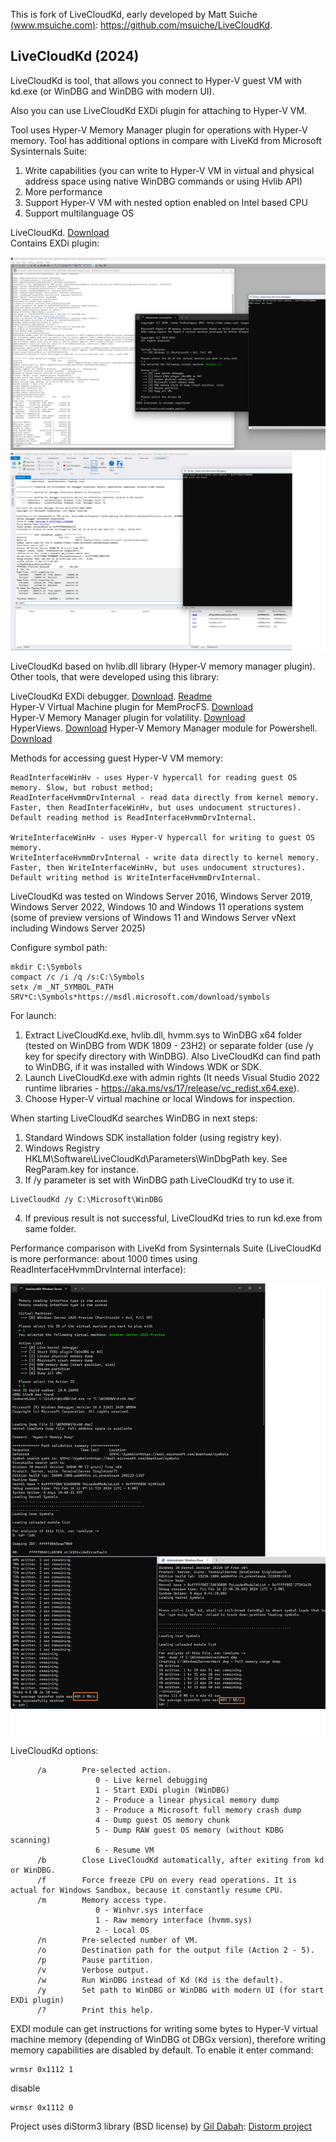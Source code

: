 This is fork of LiveCloudKd, early developed by Matt Suiche [(www.msuiche.com)](https://www.msuiche.com): https://github.com/msuiche/LiveCloudKd.

## LiveCloudKd (2024)

LiveCloudKd is tool, that allows you connect to Hyper-V guest VM with kd.exe (or WinDBG and WinDBG with modern UI). 

Also you can use LiveCloudKd EXDi plugin for attaching to Hyper-V VM.  

Tool uses Hyper-V Memory Manager plugin for operations with Hyper-V memory.
Tool has additional options in compare with LiveKd from Microsoft Sysinternals Suite:

1. Write capabilities (you can write to Hyper-V VM in virtual and physical address space using native WinDBG commands or using Hvlib API)
2. More performance
3. Support Hyper-V VM with nested option enabled on Intel based CPU
4. Support multilanguage OS

LiveCloudKd. [Download](https://github.com/gerhart01/LiveCloudKd/releases/download/v2.6.1.20240228/LiveCloudKd.v2.6.1.20240228-release.zip)  
Contains EXDi plugin:  

![WinDBG](images/image01.png)
![WinDBG with modern UI](images/image02.png)

LiveCloudKd based on hvlib.dll library (Hyper-V memory manager plugin). Other tools, that were developed using this library:

LiveCloudKd EXDi debugger. [Download](https://github.com/gerhart01/LiveCloudKd/releases/download/v1.0.22021109/LiveCloudKd.EXDi.debugger.v1.0.22021109.zip). [Readme](https://github.com/gerhart01/LiveCloudKd/blob/master/ExdiKdSample/LiveDebugging.md)    
Hyper-V Virtual Machine plugin for MemProcFS. [Download](https://github.com/gerhart01/LiveCloudKd/releases/download/v1.2.20240228/leechcore_hyperv_plugin_28.02.2024.zip)  
Hyper-V Memory Manager plugin for volatility. [Download](https://github.com/gerhart01/Hyper-V-Tools/releases/download/v1.0.20240427/Hyper-V.Memory.Manager.plugin.for.volatility.v1.0.20240427.zip)  
HyperViews. [Download](https://github.com/gerhart01/Hyper-V-Tools/tree/main/HyperViews)
Hyper-V Memory Manager module for Powershell. [Download](https://github.com/gerhart01/Hyper-V-Tools/tree/main/HvlibPowershell)

Methods for accessing guest Hyper-V VM memory: 

	ReadInterfaceWinHv - uses Hyper-V hypercall for reading guest OS memory. Slow, but robust method; 
	ReadInterfaceHvmmDrvInternal - read data directly from kernel memory. Faster, then ReadInterfaceWinHv, but uses undocument structures). Default reading method is ReadInterfaceHvmmDrvInternal.
	
	WriteInterfaceWinHv - uses Hyper-V hypercall for writing to guest OS memory.
	WriteInterfaceHvmmDrvInternal - write data directly to kernel memory. Faster, then WriteInterfaceWinHv, but uses undocument structures). Default writing method is WriteInterfaceHvmmDrvInternal.
	

LiveCloudKd was tested on Windows Server 2016, Windows Server 2019, Windows Server 2022, Windows 10 and Windows 11 operations system (some of preview versions of Windows 11 and Windows Server vNext including Windows Server 2025)

Configure symbol path:

``` 
mkdir C:\Symbols
compact /c /i /q /s:C:\Symbols
setx /m _NT_SYMBOL_PATH SRV*C:\Symbols*https://msdl.microsoft.com/download/symbols
```

For launch:

1. Extract LiveCloudKd.exe, hvlib.dll, hvmm.sys to WinDBG x64 folder (tested on WinDBG from WDK 1809 - 23H2) or separate folder (use /y key for specify directory with WinDBG). 
   Also LiveCloudKd can find path to WinDBG, if it was installed with Windows WDK or SDK.
2. Launch LiveCloudKd.exe with admin rights (It needs Visual Studio 2022 runtime libraries - https://aka.ms/vs/17/release/vc_redist.x64.exe).
3. Choose Hyper-V virtual machine or local Windows for inspection.  

When starting LiveCloudKd searches WinDBG in next steps:

1. Standard Windows SDK installation folder (using registry key).
2. Windows Registry HKLM\Software\LiveCloudKd\Parameters\WinDbgPath key. See RegParam.key for instance. 
3. If /y parameter is set with WinDBG path LiveCloudKd try to use it.

```
LiveCloudKd /y C:\Microsoft\WinDBG
```

4. If previous result is not successful, LiveCloudKd tries to run kd.exe from same folder.

Performance comparison with LiveKd from Sysinternals Suite (LiveCloudKd is more performance: about 1000 times using ReadInterfaceHvmmDrvInternal interface):

![](images/image03.png)

LiveCloudKd options:

``` 
      /a        Pre-selected action.
                   0 - Live kernel debugging
                   1 - Start EXDi plugin (WinDBG)
                   2 - Produce a linear physical memory dump
                   3 - Produce a Microsoft full memory crash dump
                   4 - Dump guest OS memory chunk
                   5 - Dump RAW guest OS memory (without KDBG scanning)
                   6 - Resume VM
      /b        Close LiveCloudKd automatically, after exiting from kd or WinDBG.
      /f        Force freeze CPU on every read operations. It is actual for Windows Sandbox, because it constantly resume CPU.
      /m        Memory access type.
                   0 - Winhvr.sys interface
                   1 - Raw memory interface (hvmm.sys)
                   2 - Local OS
      /n        Pre-selected number of VM.
      /o        Destination path for the output file (Action 2 - 5).
      /p        Pause partition.
      /v        Verbose output.
      /w        Run WinDBG instead of Kd (Kd is the default).
      /y        Set path to WinDBG or WinDBG with modern UI (for start EXDi plugin)
      /?        Print this help.
``` 

EXDI module can get instructions for writing some bytes to Hyper-V virtual machine memory (depending of WinDBG ot DBGx version), therefore writing memory capabilities are disabled by default.
To enable it enter command:
```
wrmsr 0x1112 1
```
disable

```
wrmsr 0x1112 0
```

Project uses diStorm3 library (BSD license) by [Gil Dabah](https://twitter.com/_arkon): [Distorm project](https://github.com/gdabah/distorm)
